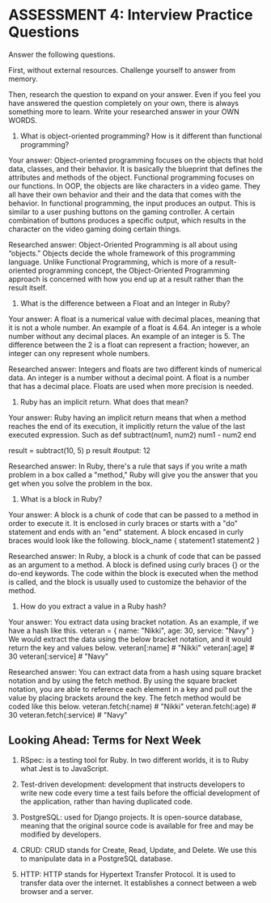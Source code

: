 # ASSESSMENT 4: Interview Practice Questions

Answer the following questions.

First, without external resources. Challenge yourself to answer from memory.

Then, research the question to expand on your answer. Even if you feel you have answered the question completely on your own, there is always something more to learn. Write your researched answer in your OWN WORDS.

1. What is object-oriented programming? How is it different than functional programming?

Your answer: Object-oriented programming focuses on the objects that hold data, classes, and their behavior. It is basically the blueprint that defines the attributes and methods of the object. Functional programming focuses on our functions. In OOP, the objects are like characters in a video game. They all have their own behavior and their and the data that comes with the behavior. In functional programming, the input produces an output. This is similar to a user pushing buttons on the gaming controller. A certain combination of buttons produces a specific output, which results in the character on the video gaming doing certain things.

Researched answer: Object-Oriented Programming is all about using “objects.” Objects decide the whole framework of this programming language. Unlike Functional Programming, which is more of a result-oriented programming concept, the Object-Oriented Programming approach is concerned with how you end up at a result rather than the result itself.

1. What is the difference between a Float and an Integer in Ruby?

Your answer: A float is a numerical value with decimal places, meaning that it is not a whole number. An example of a float is 4.64.
An integer is a whole number without any decimal places. An example of an integer is 5. The difference between the 2 is a float can represent a fraction; however, an integer can ony represent whole numbers.

Researched answer: Integers and floats are two different kinds of numerical data. An integer is a number without a decimal point. A float is a number that has a decimal place. Floats are used when more precision is needed.

1. Ruby has an implicit return. What does that mean?

Your answer: Ruby having an implicit return means that when a method reaches the end of its execution, it implicitly return the value of the last executed expression. Such as
def subtract(num1, num2)
num1 - num2
end

result = subtract(10, 5)
p result #output: 12

Researched answer: In Ruby, there's a rule that says if you write a math problem in a box called a "method," Ruby will give you the answer that you get when you solve the problem in the box.

1. What is a block in Ruby?

Your answer: A block is a chunk of code that can be passed to a method in order to execute it. It is enclosed in curly braces or starts with a "do" statement and ends with an "end" statement. A block encased in curly braces would look like the following.
block_name {
    statement1
    statement2
}

Researched answer: In Ruby, a block is a chunk of code that can be passed as an argument to a method. A block is defined using curly braces {} or the do-end keywords. The code within the block is executed when the method is called, and the block is usually used to customize the behavior of the method.

1. How do you extract a value in a Ruby hash?

Your answer: You extract data using bracket notation. As an example, if we have a hash like this. 
veteran = { name: "Nikki", age: 30, service: "Navy" }
We would extract the data using the below bracket notation, and it would return the key and values below.
veteran[:name] # "Nikki"
veteran[:age] # 30
veteran[:service] # "Navy"

Researched answer: You can extract data from a hash using square bracket notation and by using the fetch method. By using the square bracket notation, you are able to reference each element in a key and pull out the value by placing brackets around the key. The fetch method would be coded like this below.
veteran.fetch(:name) # "Nikki"
veteran.fetch(:age) # 30
veteran.fetch(:service) # "Navy"

## Looking Ahead: Terms for Next Week

1. RSpec: is a testing tool for Ruby. In two different worlds, it is to Ruby what Jest is to JavaScript.

2. Test-driven development: development that instructs developers to write new code every time a test fails before the official development of the application, rather than having duplicated code. 

3. PostgreSQL: used for Django projects. It is open-source database, meaning that the original source code is available for free and may be modified by developers. 

4. CRUD: CRUD stands for Create, Read, Update, and Delete. We use this to manipulate data in a PostgreSQL database.

5. HTTP: HTTP stands for Hypertext Transfer Protocol. It is used to transfer data over the internet. It establishes a connect between a web browser and a server.

